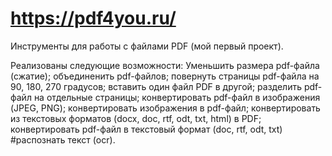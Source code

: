 
# https://pdf4you.ru/

Инструменты для работы с файлами PDF (мой первый проект).

Реализованы следующие возможности:
  Уменьшить размера pdf-файла (сжатие);
  объединенить pdf-файлов;
  повернуть страницы pdf-файла на 90, 180, 270 градусов;
  вставить один файл PDF в другой;
  разделить pdf-файл на отдельные страницы;
  конвертировать pdf-файл в изображения (JPEG, PNG);
  конвертировать изображения в pdf-файл;
  конвертировать из текстовых форматов (docx, doc, rtf, odt, txt, html) в PDF;
  конвертировать pdf-файл в текстовый формат (doc, rtf, odt, txt) #распознать текст (ocr).
  
  
  
  
  


